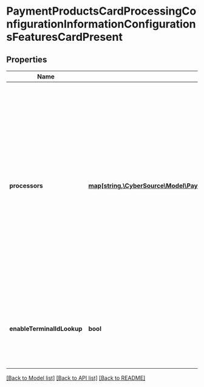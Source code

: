 # PaymentProductsCardProcessingConfigurationInformationConfigurationsFeaturesCardPresent

## Properties
Name | Type | Description | Notes
------------ | ------------- | ------------- | -------------
**processors** | [**map[string,\CyberSource\Model\PaymentProductsCardProcessingConfigurationInformationConfigurationsFeaturesCardPresentProcessors]**](PaymentProductsCardProcessingConfigurationInformationConfigurationsFeaturesCardPresentProcessors.md) | e.g. * amexdirect * barclays2 * CUP * EFTPOS * fdiglobal * gpx * smartfdc * tsys * vero * VPC  For VPC, CUP and EFTPOS processors, replace the processor name from VPC or CUP or EFTPOS to the actual processor name in the sample request. e.g. replace VPC with &amp;lt;your vpc processor&amp;gt; | [optional] 
**enableTerminalIdLookup** | **bool** | Used for Card Present and Virtual Terminal Transactions for Terminal ID lookup. Applicable for GPX (gpx) processor. | [optional] 

[[Back to Model list]](../README.md#documentation-for-models) [[Back to API list]](../README.md#documentation-for-api-endpoints) [[Back to README]](../README.md)


